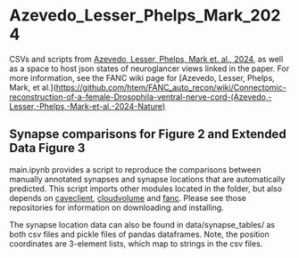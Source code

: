 # Azevedo_Lesser_Phelps_Mark_2024
CSVs and scripts from [Azevedo, Lesser, Phelps, Mark et. al., 2024](https://www.biorxiv.org/content/10.1101/2022.12.15.520299v1.full), as well as a space to host json states of neuroglancer views linked in the paper. For more information, see the FANC wiki page for [Azevedo, Lesser, Phelps, Mark, et al.](https://github.com/htem/FANC_auto_recon/wiki/Connectomic-reconstruction-of-a-female-Drosophila-ventral-nerve-cord-(Azevedo,-Lesser,-Phelps,-Mark-et-al.-2024-Nature)

## Synapse comparisons for Figure 2 and Extended Data Figure 3
main.ipynb provides a script to reproduce the comparisons between manually annotated synapses and synapse locations that are automatically predicted. This script imports other modules located in the folder, but also depends on [caveclient](https://caveclient.readthedocs.io/en/latest/index.html), [cloudvolume](https://github.com/seung-lab/cloud-volume) and [fanc](https://github.com/htem/FANC_auto_recon). Please see those repositories for information on downloading and installing. 

The synapse location data can also be found in data/synapse_tables/ as both csv files and pickle files of pandas dataframes. Note, the position coordinates are 3-element lists, which map to strings in the csv files. 
